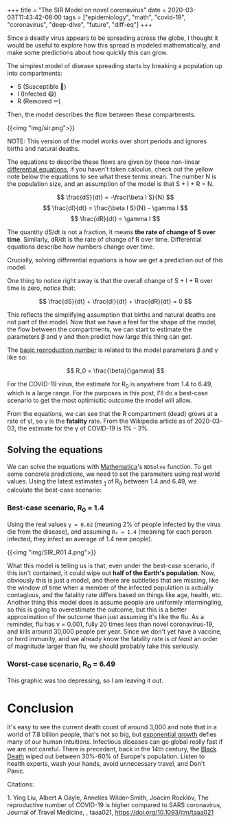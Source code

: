 +++
title = "The SIR Model on novel coronavirus"
date = 2020-03-03T11:43:42-08:00
tags = ["epidemiology", "math", "covid-19", "coronavirus", "deep-dive", "future", "diff-eq"]
+++

Since a deadly virus appears to be spreading across the globe, I thought it would be useful to explore how this spread is modeled mathematically, and make some predictions about how quickly this can grow.

The simplest model of disease spreading starts by breaking a population up into compartments:

 - S (Susceptible 🙂)
 - I (Infected 😷)
 - R (Removed ⚰️)

Then, the model describes the flow between these compartments. 

{{<img "img/sir.png">}}

NOTE: This version of the model works over short periods and ignores births and natural deaths.

The equations to describe these flows are given by these non-linear [differential equations](https://en.wikipedia.org/wiki/Differential_equation), if you haven't taken calculus, check out the yellow note below the equations to see what these terms mean. The number N is the population size, and an assumption of the model is that S + I + R = N.

$$ \frac{dS}{dt} = -\frac{\beta I S}{N} $$
$$ \frac{dI}{dt} = \frac{\beta I S}{N} - \gamma I $$
$$ \frac{dR}{dt} = \gamma I $$

<div class="yellow-note">
The quantity dS/dt is not a fraction, it means <b>the rate of change of S over time</b>. Similarly, dR/dt is the rate of change of R over time. Differential equations describe how numbers change over time.

Crucially, solving differential equations is how we get a prediction out of this model.
</div>

One thing to notice right away is that the overall change of S + I + R over time is zero, notice that:

$$ \frac{dS}{dt} + \frac{dI}{dt} + \frac{dR}{dt} = 0 $$

This reflects the simplifying assumption that births and natural deaths are not part of the model. Now that we have a feel for the shape of the model, the flow between the compartments, we can start to estimate the parameters &beta; and &gamma; and then predict how large this thing can get.

The [basic reproduction number](https://en.wikipedia.org/wiki/Basic_reproduction_number) is related to the model parameters &beta; and &gamma; like so:

$$ R_0 = \frac{\beta}{\gamma} $$

For the COVID-19 virus, the estimate for R<sub>0</sub> is anywhere from 1.4 to 6.49, which is a large range. For the purposes in this post, I'll do a best-case scenario to get the most optimisitic outcome the model will allow.

From the equations, we can see that the R compartment (dead) grows at a rate of &gamma;I, so &gamma; is the **fatality** rate. From the Wikipedia article as of 2020-03-03, the estimate for the &gamma; of COVID-19 is 1% - 3%.


## Solving the equations

We can solve the equations with [Mathematica](https://www.wolfram.com/mathematica/)'s `NDSolve` function. To get some concrete predictions, we need to set the parameters using real world values. Using the latest estimates <sub>[1](/posts/sir-model-epidemiology/#1)</sub> of R<sub>0</sub> between 1.4 and 6.49, we calculate the best-case scenario:

### Best-case scenario, R<sub>0</sub> = 1.4

Using the real values `γ = 0.02` (meaning 2% of people infected by the virus die from the disease), and assuming `R₀ = 1.4` (meaning for each person infected, they infect an average of 1.4 new people).

{{<img "img/SIR_R01.4.png">}}

What this model is telling us is that, even under the best-case scenario, if this isn't contained, it could wipe out **half of the Earth's population**. Now, obviously this is just a model, and there are subtleties that are missing, like the window of time when a member of the infected population is actually contagious, and the fatality rate differs based on things like age, health, etc. Another thing this model does is assume people are uniformly intermingling, so this is going to overestimate the outcome, but this is a better approximation of the outcome than just assuming it's like the flu. As a reminder, flu has &gamma; = 0.001, fully 20 times less than novel coronavirus-19, and kills around 30,000 people per year. Since we don't yet have a vaccine, or herd immunity, and we already know the fatality rate is _at least_ an order of magnitude larger than flu, we should probably take this seriously.


### Worst-case scenario, R<sub>0</sub> = 6.49 
This graphic was too depressing, so I am leaving it out.

# Conclusion

It's easy to see the current death count of around 3,000 and note that in a world of 7.8 billion people, that's not so big, but [exponential growth](https://tobilehman.com/posts/compound-growth) defies many of our human intuitions. Infectious diseases can go global really fast if we are not careful. There is precedent, back in the 14th century, the [Black Death](https://en.wikipedia.org/wiki/Black_Death) wiped out between 30%-60% of Europe's population. Listen to health experts, wash your hands, avoid unnecessary travel, and Don't Panic.

Citations: 

<a name="1">1. Ying Liu, Albert A Gayle, Annelies Wilder-Smith, Joacim Rocklöv, The reproductive number of COVID-19 is higher compared to SARS coronavirus, Journal of Travel Medicine, , taaa021, https://doi.org/10.1093/jtm/taaa021</a>
